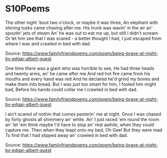 # S10Poems

The other night 'bout two o'clock, or maybe it was three,
An elephant with shining tusks came chasing after me.
His trunk was wavin' in the air an'  spoutin' jets of steam
An' he was out to eat me up, but still I didn't scream
Or let him see that I was scared - a better thought I had,
I just escaped from where I was and crawled in bed with dad.

Source: https://www.familyfriendpoems.com/poem/being-brave-at-night-by-edgar-albert-guest

One time there was a giant who was horrible to see,
He had three heads and twenty arms, an' he came after me
And red hot fire came from his mouths and every hand was red
And he declared he'd grind my bones and make them into bread.
But I was just too smart for him, I fooled him might bad,
Before his hands could collar me I crawled in bed with dad.

Source: https://www.familyfriendpoems.com/poem/being-brave-at-night-by-edgar-albert-guest

I ain't scared of nothin that comes pesterin' me at night.
Once I was chased by forty ghosts all shimmery an' white.
An' I just raced 'em round the room an' let 'em think maybe
I'd have to stop an' rest awhile, when they could capture me.
Then when they leapt onto my bed, Oh Gee! But they were mad
To find that I had slipped away an' crawled in bed with dad.

Source: https://www.familyfriendpoems.com/poem/being-brave-at-night-by-edgar-albert-guest
